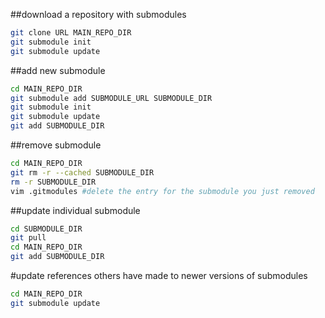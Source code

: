 ##download a repository with submodules
```bash
git clone URL MAIN_REPO_DIR
git submodule init
git submodule update
```

##add new submodule
```bash
cd MAIN_REPO_DIR
git submodule add SUBMODULE_URL SUBMODULE_DIR
git submodule init
git submodule update
git add SUBMODULE_DIR
```

##remove submodule
```bash
cd MAIN_REPO_DIR
git rm -r --cached SUBMODULE_DIR
rm -r SUBMODULE_DIR
vim .gitmodules #delete the entry for the submodule you just removed
```

##update individual submodule
```bash
cd SUBMODULE_DIR
git pull
cd MAIN_REPO_DIR
git add SUBMODULE_DIR
```

#update references others have made to newer versions of submodules
```bash
cd MAIN_REPO_DIR
git submodule update
```
